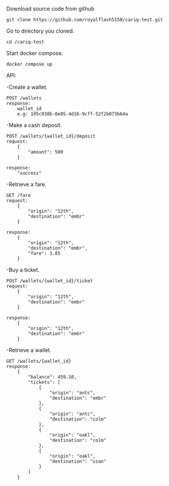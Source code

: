 Download source code from github

	git clone https://github.com/royalflash5150/cariq-test.git



Go to directory you cloned.

	cd /cariq-test
  
  
  
Start docker compose.

	docker compose up



API:

-Create a wallet.

	POST /wallets
	response: 
		wallet_id
		e.g: 195c938b-0e05-4d16-9cff-52f2b073b64a

-Make a cash deposit.

	POST /wallets/{wallet_id}/deposit
	request: 
		{
			"amount": 500
		}		

	response:
		"success"
		
-Retrieve a fare.
	
	GET /fare
	request: 
		{
			"origin": "12th",
			"destination": "embr"
		}

	response:
		{
			"origin": "12th",
			"destination": "embr",
			"fare": 3.85
		}
	
-Buy a ticket.

	POST /wallets/{wallet_id}/ticket
	request:
		{
			"origin": "12th",
			"destination": "embr"
		}

	response:
		{
			"origin": "12th",
			"destination": "embr"
		}
		

-Retrieve a wallet.

	GET /wallets/{wallet_id}
	response:
		{
			"balance": 459.10,
			"tickets": [
				{
					"origin": "antc",
					"destination": "embr"
				},
				{
					"origin": "antc",
					"destination": "colm"
				},
				{
					"origin": "oakl",
					"destination": "colm"
				},
				{
					"origin": "oakl",
					"destination": "ssan"
				}
			]
		}
